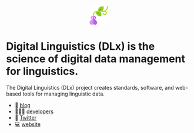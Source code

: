 <p style="text-align: center;"><a href=https://github.com/digitallinguistics/><img alt='A digitalis flower, the symbol of the Digital Linguistics (DLx) organization' height=50 src=./digitalis.svg width=50></a></p>

# Digital Linguistics (DLx) is the science of digital data management for linguistics.

The Digital Linguistics (DLx) project creates standards, software, and web-based tools for managing linguistic data.

* 📝 [blog][blog]
* 👨🏼‍💻 [developers][developers]
* 💬 [Twitter][Twitter]
* 💻 [website][website]

<!-- LINKS -->
[blog]:       https://blog.digitallinguistics.io/
[developers]: https://developer.digitallinguistics.io/
[GitHub]:     https://github.com/digitallinguistics/
[Twitter]:    https://twitter.com/digitalling
[website]:    https://digitallinguistics.io/
